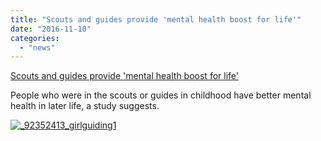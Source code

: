 ```yaml
---
title: "Scouts and guides provide 'mental health boost for life'"
date: "2016-11-10"
categories: 
  - "news"
---
```


[Scouts and guides provide 'mental health boost for life'](http://www.bbc.co.uk/news/uk-scotland-37923133) 

People who were in the scouts or guides in childhood have better mental health in later life, a study suggests.

[![_92352413_girlguiding1](https://7thwhitburnscouts.org.uk/wp-content/uploads/2022/01/61907-92352413_girlguiding1.jpg?w=300&h=169)](https://7thwhitburnscouts.org.uk/wp-content/uploads/2022/01/61907-92352413_girlguiding1.jpg)
